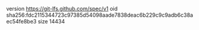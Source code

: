 version https://git-lfs.github.com/spec/v1
oid sha256:fdc2115344723c97385d54098aade7838deac6b229c9c9adb6c38aec54fe8be3
size 14434
